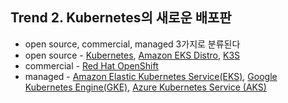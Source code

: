 


## Trend 2. Kubernetes의 새로운 배포판
* open source, commercial, managed 3가지로 분류된다
* open source - [Kubernetes](https://github.com/kubernetes/kubernetes), [Amazon EKS Distro](https://distro.eks.amazonaws.com), [K3S](https://k3s.io/)
* commercial - [Red Hat OpenShift](https://www.redhat.com/en/technologies/cloud-computing/openshift)
* managed - [Amazon Elastic Kubernetes Service(EKS)](https://aws.amazon.com/ko/eks), [Google Kubernetes Engine(GKE)](https://cloud.google.com/kubernetes-engine), [Azure Kubernetes Service (AKS)](https://azure.microsoft.com/en-in/services/kubernetes-service)



